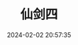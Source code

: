---
title: "仙剑四"
date: "2024-02-02 20:57:35"
rating: 3.0
status: "看过"
review: "将剩下的每一天当成永远来过。"
url: "https://movie.douban.com/subject/26862252/"
type: "movie"
year: 2024
isPublic: true
cover: "https://cdn.sa.net/2025/02/10/oqB8DdSQZ4s1zik.webp"
---